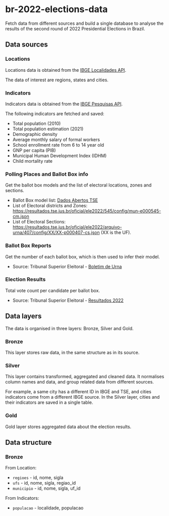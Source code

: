 # br-2022-elections-data
Fetch data from different sources and build a single database to analyse the results of the second round of 2022
Presidential Elections in Brazil.

## Data sources

### Locations

Locations data is obtained from the [IBGE Localidades API](https://servicodados.ibge.gov.br/api/docs/localidades).

The data of interest are regions, states and cities.

### Indicators

Indicators data is obtained from the [IBGE Pesquisas API](https://servicodados.ibge.gov.br/api/docs/pesquisas).

The following indicators are fetched and saved:
- Total population (2010)
- Total population estimation (2021)
- Demographic density
- Average monthly salary of formal workers
- School enrollment rate from 6 to 14 year old
- GNP per capita (PIB)
- Municipal Human Development Index (IDHM)
- Child mortality rate

### Polling Places and Ballot Box info

Get the ballot box models and the list of electoral locations, zones and sections.

- Ballot Box model list: [Dados Abertos TSE](https://dadosabertos.tse.jus.br/dataset/correspondencia-entre-numero-interno-e-modelo-da-urna-1)
- List of Electoral districts and Zones: https://resultados.tse.jus.br/oficial/ele2022/545/config/mun-e000545-cm.json
- List of Electoral Sections: https://resultados.tse.jus.br/oficial/ele2022/arquivo-urna/407/config/XX/XX-p000407-cs.json (XX is the UF).

### Ballot Box Reports

Get the number of each ballot box, which is then used to infer their model.

- Source: Tribunal Superior Eleitoral -
  [Boletim de Urna](https://dadosabertos.tse.jus.br/dataset/resultados-2022-boletim-de-urna)

### Election Results

Total vote count per candidate per ballot box.

- Source: Tribunal Superior Eleitoral - [Resultados 2022](https://dadosabertos.tse.jus.br/dataset/resultados-2022)

## Data layers

The data is organised in three layers: Bronze, Silver and Gold.

### Bronze

This layer stores raw data, in the same structure as in its source.

### Silver

This layer contains transformed, aggregated and cleaned data.
It normalises column names and data, and group related data from different sources.

For example, a same city has a different ID in IBGE and TSE, and cities indicators
come from a different IBGE source. In the Silver layer, cities and their indicators
are saved in a single table.

### Gold

Gold layer stores aggregated data about the election results.

## Data structure

### Bronze

From Location:
- `regioes` - id, nome, sigla
- `ufs` - id, nome, sigla, regiao_id
- `municipio` - id, nome, sigla, uf_id

From Indicators:
- `populacao` - localidade, populacao

